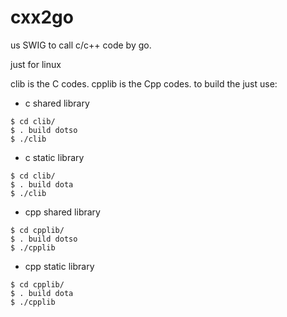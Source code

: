 # cxx2go
us SWIG to call c/c++ code by go.

just for linux

clib is the C codes. cpplib is the Cpp codes.
to build the just use:

* c shared library
```
$ cd clib/
$ . build dotso
$ ./clib
```

* c static library
```
$ cd clib/
$ . build dota
$ ./clib
```

* cpp shared library
```
$ cd cpplib/
$ . build dotso
$ ./cpplib
```

* cpp static library
```
$ cd cpplib/
$ . build dota
$ ./cpplib
```
